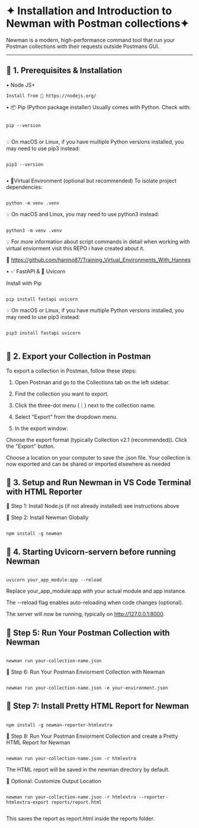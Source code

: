 # ✦ Installation and Introduction to Newman with Postman collections✦

Newman is a modern, high-performance command tool that run your Postman collections with their requests outside Postmans GUI. 

---

## 🔹 1. Prerequisites & Installation 

•  Node JS+

    Install from 🔗 https://nodejs.org/

• 📦 Pip (Python package installer)
  Usually comes with Python. Check with:

  ```Shell

  pip --version

  
  ```

💡 On macOS or Linux, if you have multiple Python versions installed, you may need to use pip3 instead:

 ```Shell

pip3 --version 
  
```

• 🧪Virtual Environment (optional but recommended)
  To isolate project dependencies:

```Shell

python -m venv .venv

```

💡 On macOS and Linux, you may need to use python3 instead:

```Shell

python3 -m venv .venv

```

💡 For more information about script commands in detail when working with virtual enviorment visit this REPO i have created about it. 

🔗 https://github.com/hanino87/Training_Virtual_Environments_With_Hannes

• ✅ FastAPI & 🚀 Uvicorn 

Install with Pip 

```Shell

pip install fastapi uvicorn

```
💡 On macOS or Linux, if you have multiple Python versions installed, you may need to use pip3 instead:

 ```Shell

pip3 install fastapi uvicorn
  
```

## 🔹 2. Export your Collection in Postman 

To export a collection in Postman, follow these steps:

1. Open Postman and go to the Collections tab on the left sidebar.

2. Find the collection you want to export.

3. Click the three-dot menu (⋮) next to the collection name.

4. Select "Export" from the dropdown menu.

5. In the export window:

Choose the export format (typically Collection v2.1 (recommended)).
Click the "Export" button.

Choose a location on your computer to save the .json file.
Your collection is now exported and can be shared or imported elsewhere as needed


## 🔹 3. Setup and Run Newman in VS Code Terminal with HTML Reporter

🔸 Step 1: Install Node.js (if not already installed) see instructions above 


🔸 Step 2: Install Newman Globally

 ```Shell

npm install -g newman

```

## 🔹 4. Starting Uvicorn-servern before running Newman

 ```Shell

uvicorn your_app_module:app --reload

```

Replace your_app_module:app with your actual module and app instance.

The --reload flag enables auto-reloading when code changes (optional).

The server will now be running, typically on http://127.0.0.1:8000.



## 🔹  Step 5: Run Your Postman Collection with Newman


 ```Shell

newman run your-collection-name.json

```

🔸 Step 6: Run Your Postman Enviorment Collection with Newman

```Shell

newman run your-collection-name.json -e your-environment.json 

```

## 🔹 Step 7: Install Pretty HTML Report for Newman

```Shell

npm install -g newman-reporter-htmlextra

```
🔸 Step 8: Run Your Postman Enviorment Collection and create a Pretty HTML Report for Newman 

```Shell

newman run your-collection-name.json -r htmlextra

```

The HTML report will be saved in the newman directory by default.

🔸 Optional: Customize Output Location

```Shell

newman run your-collection-name.json -r htmlextra --reporter-htmlextra-export reports/report.html


```

This saves the report as report.html inside the reports folder.

